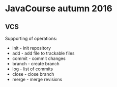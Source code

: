 # JavaCourse autumn 2016

## VCS

Supporting of operations:
* init - init repository
* add - add file to trackable files
* commit - commit changes
* branch - create branch
* log - list of commits
* close - close branch
* merge - merge revisions

